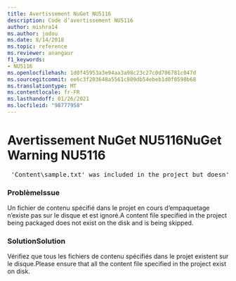 ```yaml
---
title: Avertissement NuGet NU5116
description: Code d’avertissement NU5116
author: mishra14
ms.author: jodou
ms.date: 8/14/2018
ms.topic: reference
ms.reviewer: anangaur
f1_keywords:
- NU5116
ms.openlocfilehash: 1d0f45953a3e94aa3a98c23c27c0d706781c047d
ms.sourcegitcommit: ee6c3f203648a5561c809db54ebeb1d0f0598b68
ms.translationtype: MT
ms.contentlocale: fr-FR
ms.lasthandoff: 01/26/2021
ms.locfileid: "98777958"
---
```

# <a name="nuget-warning-nu5116"></a><span data-ttu-id="94ab1-103">Avertissement NuGet NU5116</span><span class="sxs-lookup"><span data-stu-id="94ab1-103">NuGet Warning NU5116</span></span>
<pre> 'Content\sample.txt' was included in the project but doesn't exist. Skipping...</pre>

### <a name="issue"></a><span data-ttu-id="94ab1-104">Problème</span><span class="sxs-lookup"><span data-stu-id="94ab1-104">Issue</span></span>

<span data-ttu-id="94ab1-105">Un fichier de contenu spécifié dans le projet en cours d’empaquetage n’existe pas sur le disque et est ignoré.</span><span class="sxs-lookup"><span data-stu-id="94ab1-105">A content file specified in the project being packaged does not exist on the disk and is being skipped.</span></span>


### <a name="solution"></a><span data-ttu-id="94ab1-106">Solution</span><span class="sxs-lookup"><span data-stu-id="94ab1-106">Solution</span></span>

<span data-ttu-id="94ab1-107">Vérifiez que tous les fichiers de contenu spécifiés dans le projet existent sur le disque.</span><span class="sxs-lookup"><span data-stu-id="94ab1-107">Please ensure that all the content file specified in the project exist on disk.</span></span>

